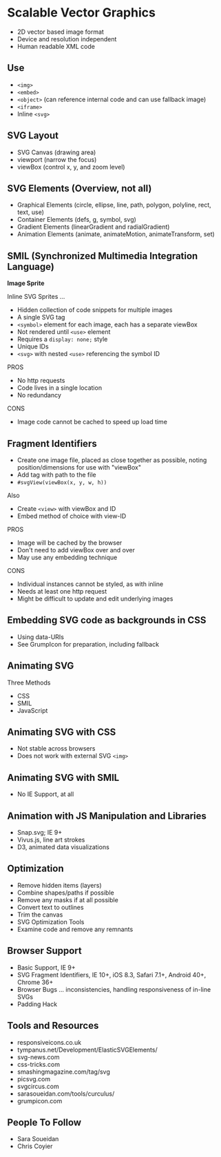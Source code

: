 # Scalable Vector Graphics

- 2D vector based image format
- Device and resolution independent
- Human readable XML code

## Use

- `<img>`
- `<embed>`
- `<object>` (can reference internal code and can use fallback image)
- `<iframe>`
- Inline `<svg>`

## SVG Layout

- SVG Canvas (drawing area)
- viewport (narrow the focus)
- viewBox (control x, y, and zoom level)

## SVG Elements (Overview, not all)

- Graphical Elements (circle, ellipse, line, path, polygon, polyline, rect, text, use)
- Container Elements (defs, g, symbol, svg)
- Gradient Elements (linearGradient and radialGradient)
- Animation Elements (animate, animateMotion, animateTransform, set)

## SMIL (Synchronized Multimedia Integration Language)

**Image Sprite**

Inline SVG Sprites ...

- Hidden collection of code snippets for multiple images
- A single SVG tag
- `<symbol>` element for each image, each has a separate viewBox
- Not rendered until `<use>` element
- Requires a `display: none;` style
- Unique IDs
- `<svg>` with nested `<use>` referencing the symbol ID

PROS

- No http requests
- Code lives in a single location
- No redundancy

CONS

- Image code cannot be cached to speed up load time

## Fragment Identifiers

- Create one image file, placed as close together as possible, noting position/dimensions for use with "viewBox"
- Add tag with path to the file
- `#svgView(viewBox(x, y, w, h))`

Also

- Create `<view>` with viewBox and ID
- Embed method of choice with view-ID

PROS

- Image will be cached by the browser
- Don't need to add viewBox over and over
- May use any embedding technique

CONS

- Individual instances cannot be styled, as with inline
- Needs at least one http request
- Might be difficult to update and edit underlying images

## Embedding SVG code as backgrounds in CSS

- Using data-URIs
- See GrumpIcon for preparation, including fallback

## Animating SVG

Three Methods

- CSS
- SMIL
- JavaScript

## Animating SVG with CSS

- Not stable across browsers
- Does not work with external SVG `<img>`

## Animating SVG with SMIL

- No IE Support, at all

## Animation with JS Manipulation and Libraries

- Snap.svg; IE 9+
- Vivus.js, line art strokes
- D3, animated data visualizations

## Optimization

- Remove hidden items (layers)
- Combine shapes/paths if possible
- Remove any masks if at all possible
- Convert text to outlines
- Trim the canvas
- SVG Optimization Tools
- Examine code and remove any remnants

## Browser Support

- Basic Support, IE 9+
- SVG Fragment Identifiers, IE 10+, iOS 8.3, Safari 7.1+, Android 40+, Chrome 36+
- Browser Bugs ... inconsistencies, handling responsiveness of in-line SVGs
- Padding Hack

## Tools and Resources

- responsiveicons.co.uk
- tympanus.net/Development/ElasticSVGElements/
- svg-news.com
- css-tricks.com
- smashingmagazine.com/tag/svg
- picsvg.com
- svgcircus.com
- sarasoueidan.com/tools/curculus/
- grumpicon.com

## People To Follow

- Sara Soueidan
- Chris Coyier
